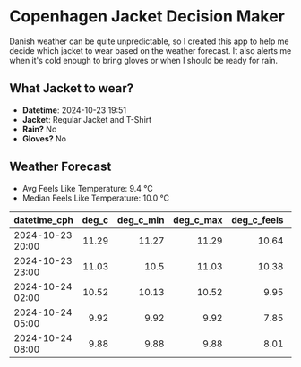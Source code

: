 
# Copenhagen Jacket Decision Maker

Danish weather can be quite unpredictable, so I created this app to help me decide which jacket to wear based on the weather forecast. 
It also alerts me when it's cold enough to bring gloves or when I should be ready for rain.

## What Jacket to wear?

- **Datetime**: 2024-10-23 19:51
- **Jacket**: Regular Jacket and T-Shirt
- **Rain?** No
- **Gloves?** No

## Weather Forecast
- Avg Feels Like Temperature: 9.4 °C
- Median Feels Like Temperature: 10.0 °C

| datetime_cph     |   deg_c |   deg_c_min |   deg_c_max |   deg_c_feels | weather   | wind   | rain   |
|:-----------------|--------:|------------:|------------:|--------------:|:----------|:-------|:-------|
| 2024-10-23 20:00 |   11.29 |       11.27 |       11.29 |         10.64 | Clouds    | Low    | None   |
| 2024-10-23 23:00 |   11.03 |       10.5  |       11.03 |         10.38 | Clouds    | Low    | None   |
| 2024-10-24 02:00 |   10.52 |       10.13 |       10.52 |          9.95 | Clouds    | Low    | None   |
| 2024-10-24 05:00 |    9.92 |        9.92 |        9.92 |          7.85 | Clouds    | Low    | None   |
| 2024-10-24 08:00 |    9.88 |        9.88 |        9.88 |          8.01 | Clouds    | Low    | None   |
        